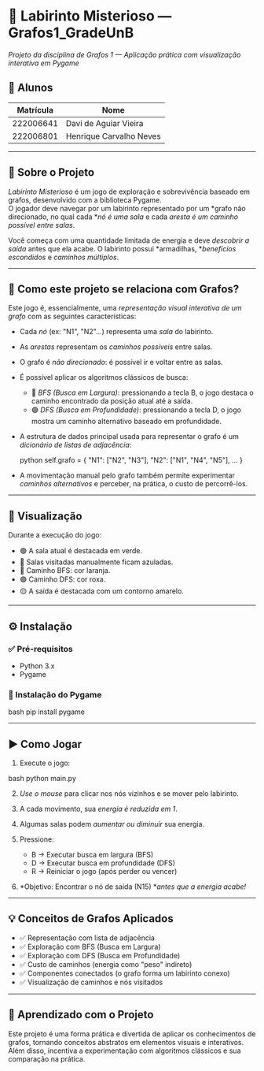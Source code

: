 # 🧩 Labirinto Misterioso — Grafos1_GradeUnB

*Projeto da disciplina de Grafos 1 — Aplicação prática com visualização interativa em Pygame*

## 👥 Alunos
| Matrícula | Nome |
|----------|------|
| 222006641 | Davi de Aguiar Vieira |
| 222006801 | Henrique Carvalho Neves |

---

## 🎯 Sobre o Projeto

*Labirinto Misterioso* é um jogo de exploração e sobrevivência baseado em grafos, desenvolvido com a biblioteca Pygame.  
O jogador deve navegar por um labirinto representado por um *grafo não direcionado, no qual cada **nó é uma sala* e cada *aresta é um caminho possível entre salas*.

Você começa com uma quantidade limitada de energia e deve *descobrir a saída* antes que ela acabe. O labirinto possui *armadilhas, **benefícios escondidos* e *caminhos múltiplos*.

---

## 🧠 Como este projeto se relaciona com Grafos?

Este jogo é, essencialmente, uma *representação visual interativa de um grafo* com as seguintes características:

- Cada *nó* (ex: "N1", "N2"...) representa uma *sala* do labirinto.
- As *arestas* representam os *caminhos possíveis* entre salas.
- O grafo é *não direcionado*: é possível ir e voltar entre as salas.
- É possível aplicar os algoritmos clássicos de busca:
  - 🔶 *BFS (Busca em Largura)*: pressionando a tecla B, o jogo destaca o caminho encontrado da posição atual até a saída.
  - 🟣 *DFS (Busca em Profundidade)*: pressionando a tecla D, o jogo mostra um caminho alternativo baseado em profundidade.
- A estrutura de dados principal usada para representar o grafo é um *dicionário de listas de adjacência*:

  python
  self.grafo = {
      "N1": ["N2", "N3"],
      "N2": ["N1", "N4", "N5"],
      ...
  }
  

- A movimentação manual pelo grafo também permite experimentar *caminhos alternativos* e perceber, na prática, o custo de percorrê-los.

---

## 📸 Visualização

Durante a execução do jogo:

- 🟢 A sala atual é destacada em verde.
- 🔷 Salas visitadas manualmente ficam azuladas.
- 🔶 Caminho BFS: cor laranja.
- 🟣 Caminho DFS: cor roxa.
- 🟡 A saída é destacada com um contorno amarelo.

---

## ⚙️ Instalação

### ✅ Pré-requisitos

- Python 3.x
- Pygame

### 🔧 Instalação do Pygame

bash
pip install pygame


---

## ▶️ Como Jogar

1. Execute o jogo:

bash
python main.py


2. *Use o mouse* para clicar nos nós vizinhos e se mover pelo labirinto.
3. A cada movimento, sua *energia é reduzida em 1*.
4. Algumas salas podem *aumentar ou diminuir* sua energia.
5. Pressione:
   - B → Executar busca em largura (BFS)
   - D → Executar busca em profundidade (DFS)
   - R → Reiniciar o jogo (após perder ou vencer)

6. *Objetivo: Encontrar o nó de saída (N15) **antes que a energia acabe!*

---

## 💡 Conceitos de Grafos Aplicados

- ✅ Representação com lista de adjacência
- ✅ Exploração com BFS (Busca em Largura)
- ✅ Exploração com DFS (Busca em Profundidade)
- ✅ Custo de caminhos (energia como "peso" indireto)
- ✅ Componentes conectados (o grafo forma um labirinto conexo)
- ✅ Visualização de caminhos e nós visitados

---

## 🧪 Aprendizado com o Projeto

Este projeto é uma forma prática e divertida de aplicar os conhecimentos de grafos, tornando conceitos abstratos em elementos visuais e interativos.  
Além disso, incentiva a experimentação com algoritmos clássicos e sua comparação na prática.